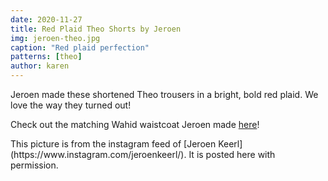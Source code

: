 ```yaml
---
date: 2020-11-27
title: Red Plaid Theo Shorts by Jeroen
img: jeroen-theo.jpg
caption: "Red plaid perfection"
patterns: [theo]
author: karen
---
```

Jeroen made these shortened Theo trousers in a bright, bold red plaid. We love the way they turned out!

Check out the matching Wahid waistcoat Jeroen made [here](https://freesewing.org/showcase/wahid-jeroen/)!

<Note>
This picture is from the instagram feed of [Jeroen Keerl](https://www.instagram.com/jeroenkeerl/). It is posted here with permission.
</Note>
